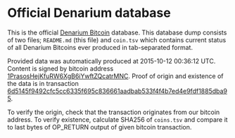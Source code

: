 <!-- -*- mode: markdown; coding: utf-8 -*- -->
# Official Denarium database

This is the official [Denarium Bitcoin](https://denarium.com)
database. This database dump consists of two files; `README.md`
(this file) and `coin.tsv` which contains current status of all
Denarium Bitcoins ever produced in tab-separated format.

Provided data was automatically produced at 2015-10-12 00:36:12 UTC.
Content is signed by bitcoin address
[1PrasosHejKfuRW6XgB6iYwftZQcatrMNC](https://www.blocktrail.com/BTC/address/1PrasosHejKfuRW6XgB6iYwftZQcatrMNC).
Proof of origin and existence of the data is in transaction
[6d5145f9492cfc5cc6335f695c836661aadbab533f4f4b7ed4e9fdf1885dba95](https://www.blocktrail.com/BTC/tx/6d5145f9492cfc5cc6335f695c836661aadbab533f4f4b7ed4e9fdf1885dba95).

To verify the origin, check that the transaction originates from our bitcoin
address. To verify existence, calculate SHA256 of `coins.tsv` and compare
it to last bytes of OP_RETURN output of given bitcoin transaction.
